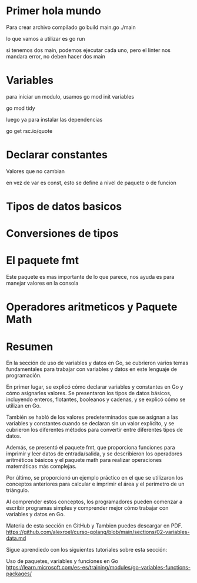 # Primer hola mundo
Para crear archivo compilado
go build main.go
./main

lo que vamos a utilizar es 
go run

si tenemos dos main, podemos ejecutar cada uno, pero el linter nos mandara error, no deben hacer dos main

# Variables

para iniciar un modulo, usamos 
go mod init variables

go mod tidy

luego ya para instalar las dependencias

go get rsc.io/quote

# Declarar constantes

Valores que no cambian

en vez de var es const, esto se define a nivel de paquete o de funcion

# Tipos de datos basicos

# Conversiones de tipos

# El paquete fmt

Este paquete es mas importante de lo que parece, nos ayuda es para manejar valores en la consola

# Operadores aritmeticos y Paquete Math

# Resumen
En la sección de uso de variables y datos en Go, se cubrieron varios temas fundamentales para trabajar con variables y datos en este lenguaje de programación.

En primer lugar, se explicó cómo declarar variables y constantes en Go y cómo asignarles valores. Se presentaron los tipos de datos básicos, incluyendo enteros, flotantes, booleanos y cadenas, y se explicó cómo se utilizan en Go.

También se habló de los valores predeterminados que se asignan a las variables y constantes cuando se declaran sin un valor explícito, y se cubrieron los diferentes métodos para convertir entre diferentes tipos de datos.

Además, se presentó el paquete fmt, que proporciona funciones para imprimir y leer datos de entrada/salida, y se describieron los operadores aritméticos básicos y el paquete math para realizar operaciones matemáticas más complejas.

Por último, se proporcionó un ejemplo práctico en el que se utilizaron los conceptos anteriores para calcular e imprimir el área y el perímetro de un triángulo.

Al comprender estos conceptos, los programadores pueden comenzar a escribir programas simples y comprender mejor cómo trabajar con variables y datos en Go.



Materia de esta sección en GitHub y Tambien puedes descargar en PDF.
https://github.com/alexroel/curso-golang/blob/main/sections/02-variables-data.md


Sigue aprendiedo con los siguientes tutoriales sobre esta sección:

Uso de paquetes, variables y funciones en Go
https://learn.microsoft.com/es-es/training/modules/go-variables-functions-packages/
